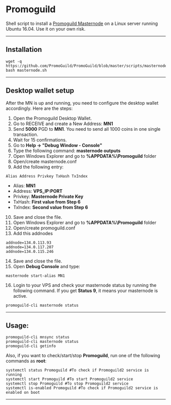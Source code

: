 # Promoguild
Shell script to install a [Promoguild Masternode](https://promoguild.com) on a Linux server running Ubuntu 16.04. Use it on your own risk.
***

## Installation
```
wget -q https://github.com/PromoGuild/PromoGuild/blob/master/scripts/masternode.sh
bash masternode.sh
```
***

## Desktop wallet setup  

After the MN is up and running, you need to configure the desktop wallet accordingly. Here are the steps:  
1. Open the Promoguild Desktop Wallet.  
2. Go to RECEIVE and create a New Address: **MN1**  
3. Send **5000** PGD to **MN1**. You need to send all 1000 coins in one single transaction.
4. Wait for 15 confirmations.  
5. Go to **Help -> "Debug Window - Console"**  
6. Type the following command: **masternode outputs**  
7. Open Windows Explorer and go to **%APPDATA%\Promoguild** folder
8. Open/create masternode.conf
9. Add the following entry:
```
Alias Address Privkey TxHash TxIndex
```
* Alias: **MN1**
* Address: **VPS_IP:PORT**
* Privkey: **Masternode Private Key**
* TxHash: **First value from Step 6**
* TxIndex:  **Second value from Step 6**
10. Save and close the file.
11. Open Windows Explorer and go to **%APPDATA%\Promoguild** folder
12. Open/create promoguild.conf
13. Add this addnodes 
```
addnode=134.0.113.93
addnode=134.0.117.207
addnode=134.0.115.246

```
14. Save and close the file.
15. Open **Debug Console** and type:
```
masternode start-alias MN1
```
16. Login to your VPS and check your masternode status by running the following command. If you get **Status 9**, it means your masternode is active.
```
promoguild-cli masternode status
```
***

## Usage:
```
promoguild-cli mnsync status
promoguild-cli masternode status  
promoguild-cli getinfo
```
Also, if you want to check/start/stop **Promoguild**, run one of the following commands as **root**:

```
systemctl status Promoguild #To check if Promoguild2 service is running
systemctl start Promoguild #To start Promoguild2 service
systemctl stop Promoguild #To stop Promoguild2 service
systemctl is-enabled Promoguild #To check if Promoguild2 service is enabled on boot
```  
***


